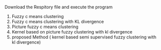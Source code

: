 Download the Respitory file and execute the program

1. Fuzzy c means clustering
2. Fuzzy c means clustering with KL divergence
3. Picture fuzzy c means clustering
4. Kernel based on picture fuzzy clustering with kl divergence
5. proposed Method ( kernel based semi supervised fuzzy clustering with kl divergence)
